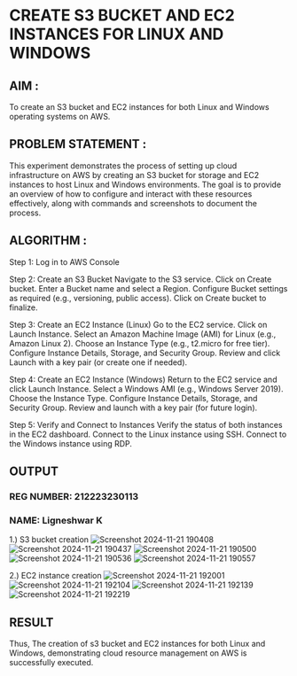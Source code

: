 # CREATE S3 BUCKET AND EC2 INSTANCES FOR LINUX AND WINDOWS
## AIM :
To create an S3 bucket and EC2 instances for both Linux and Windows operating systems on AWS.

## PROBLEM STATEMENT :
This experiment demonstrates the process of setting up cloud infrastructure on AWS by creating an S3 bucket for storage and EC2 instances to host Linux and Windows environments. The goal is to provide an overview of how to configure and interact with these resources effectively, along with commands and screenshots to document the process.

## ALGORITHM :
Step 1:
Log in to AWS Console

Step 2: Create an S3 Bucket
Navigate to the S3 service.
Click on Create bucket.
Enter a Bucket name and select a Region.
Configure Bucket settings as required (e.g., versioning, public access).
Click on Create bucket to finalize.

Step 3: Create an EC2 Instance (Linux)
Go to the EC2 service.
Click on Launch Instance.
Select an Amazon Machine Image (AMI) for Linux (e.g., Amazon Linux 2).
Choose an Instance Type (e.g., t2.micro for free tier).
Configure Instance Details, Storage, and Security Group.
Review and click Launch with a key pair (or create one if needed).

Step 4: Create an EC2 Instance (Windows)
Return to the EC2 service and click Launch Instance.
Select a Windows AMI (e.g., Windows Server 2019).
Choose the Instance Type.
Configure Instance Details, Storage, and Security Group.
Review and launch with a key pair (for future login).

Step 5: Verify and Connect to Instances
Verify the status of both instances in the EC2 dashboard.
Connect to the Linux instance using SSH.
Connect to the Windows instance using RDP.

## OUTPUT
### REG NUMBER: 212223230113
### NAME: Ligneshwar K
1.) S3 bucket creation
![Screenshot 2024-11-21 190408](https://github.com/user-attachments/assets/14c6642a-1520-4bcc-a677-db0623db2b04)
![Screenshot 2024-11-21 190437](https://github.com/user-attachments/assets/535eae94-1240-44f3-8b53-e7a6b0438176)
![Screenshot 2024-11-21 190500](https://github.com/user-attachments/assets/3329e770-aaa6-4951-86d1-d960ee965db2)
![Screenshot 2024-11-21 190536](https://github.com/user-attachments/assets/bd73cdfe-2a2c-496c-b512-cbdf47f8a5ca)
![Screenshot 2024-11-21 190557](https://github.com/user-attachments/assets/98386352-6c15-4a85-a832-3dad67229bc9)






2.) EC2 instance creation
![Screenshot 2024-11-21 192001](https://github.com/user-attachments/assets/a776bb54-9217-45d6-8a4a-0e0eb3755c28)
![Screenshot 2024-11-21 192104](https://github.com/user-attachments/assets/c37323af-e1a6-4ac0-9d34-4234863d77d7)
![Screenshot 2024-11-21 192139](https://github.com/user-attachments/assets/e0381471-c520-4b34-bead-ba5a13f1b19a)
![Screenshot 2024-11-21 192219](https://github.com/user-attachments/assets/cbe23505-d82a-4aff-9ada-775a9bbe1ce0)





## RESULT
Thus, The creation of s3 bucket and EC2 instances for both Linux and Windows, demonstrating cloud resource management on AWS is successfully executed.

  

